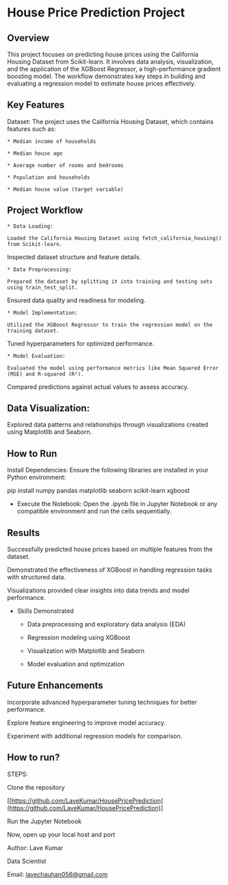 # House Price Prediction Project

## Overview

This project focuses on predicting house prices using the California Housing Dataset from Scikit-learn. It involves data analysis, visualization, and the application of the XGBoost Regressor, a high-performance gradient boosting model. The workflow demonstrates key steps in building and evaluating a regression model to estimate house prices effectively.

## Key Features

Dataset: The project uses the California Housing Dataset, which contains features such as:

    * Median income of households

    * Median house age

    * Average number of rooms and bedrooms

    * Population and households

    * Median house value (target variable)

## Project Workflow

    * Data Loading:

    Loaded the California Housing Dataset using fetch_california_housing() from Scikit-learn.

Inspected dataset structure and feature details.

    * Data Preprocessing:

    Prepared the dataset by splitting it into training and testing sets using train_test_split.

Ensured data quality and readiness for modeling.

    * Model Implementation:

    Utilized the XGBoost Regressor to train the regression model on the training dataset.

Tuned hyperparameters for optimized performance.

    * Model Evaluation:

    Evaluated the model using performance metrics like Mean Squared Error (MSE) and R-squared (R²).

Compared predictions against actual values to assess accuracy.

## Data Visualization:

Explored data patterns and relationships through visualizations created using Matplotlib and Seaborn.

## How to Run

Install Dependencies:
Ensure the following libraries are installed in your Python environment:

pip install numpy pandas matplotlib seaborn scikit-learn xgboost

* Execute the Notebook:
Open the .ipynb file in Jupyter Notebook or any compatible environment and run the cells sequentially.

## Results

Successfully predicted house prices based on multiple features from the dataset.

Demonstrated the effectiveness of XGBoost in handling regression tasks with structured data.

Visualizations provided clear insights into data trends and model performance.

* Skills Demonstrated

    *   Data preprocessing and exploratory data analysis (EDA)

    *   Regression modeling using XGBoost

    *   Visualization with Matplotlib and Seaborn

    *   Model evaluation and optimization

## Future Enhancements

Incorporate advanced hyperparameter tuning techniques for better performance.

Explore feature engineering to improve model accuracy.

Experiment with additional regression models for comparison.


## How to run?
STEPS:

Clone the repository

[[https://github.com/LaveKumar/HousePricePrediction](https://github.com/LaveKumar/HousePricePrediction)]

Run the Jupyter Notebook

Now, open up your local host and port


Author: Lave Kumar

Data Scientist

Email: lavechauhan056@gmail.com
